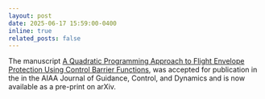 ```yaml
---
layout: post
date: 2025-06-17 15:59:00-0400
inline: true
related_posts: false
---
```

The manuscript [A Quadratic Programming Approach to Flight Envelope Protection Using Control Barrier Functions](https://arxiv.org/abs/2504.18951), was accepted for publication in the in the AIAA Journal of Guidance, Control, and Dynamics 
and is now available as a pre-print on arXiv.

